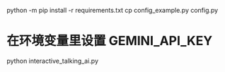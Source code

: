 python -m pip install -r requirements.txt
cp config_example.py config.py
# 在环境变量里设置 GEMINI_API_KEY
python interactive_talking_ai.py

